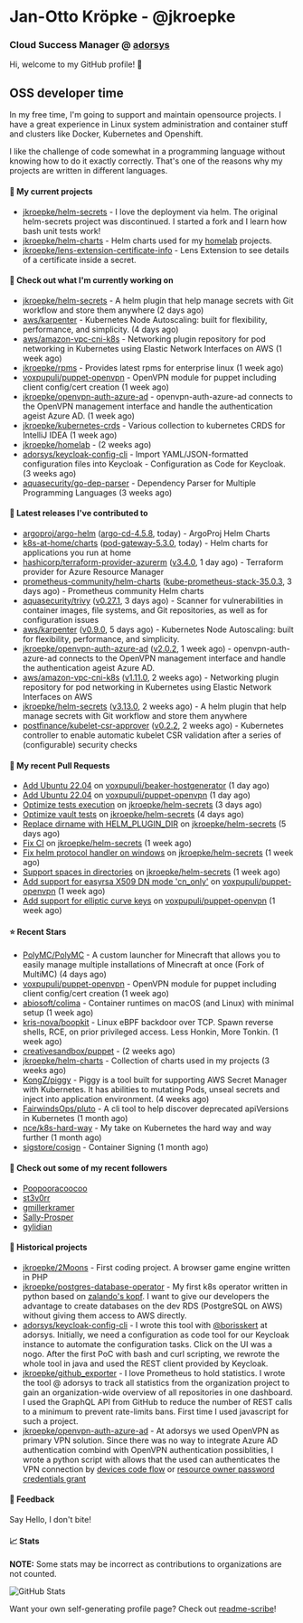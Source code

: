 # Jan-Otto Kröpke - @jkroepke
### Cloud Success Manager @ [adorsys](https://github.com/adorsys)

Hi, welcome to my GitHub profile! 👋

## OSS developer time
In my free time, I'm going to support and maintain opensource projects. I have a great experience in Linux system administration and container stuff and clusters like Docker, Kubernetes and Openshift.

I like the challenge of code somewhat in a programming language without knowing how to do it exactly correctly. That's one of the reasons why my projects are written in different languages.

#### 🌱 My current projects
- [jkroepke/helm-secrets](https://github.com/jkroepke/helm-secrets) - I love the deployment via helm. The original helm-secrets project was discontinued. I started a fork and I learn how bash unit tests work!
- [jkroepke/helm-charts](https://github.com/jkroepke/helm-charts) - Helm charts used for my [homelab](https://github.com/jkroepke/homelab) projects.
- [jkroepke/lens-extension-certificate-info](https://github.com/jkroepke/lens-extension-certificate-info) - Lens Extension to see details of a certificate inside a secret.

#### 👷 Check out what I'm currently working on

- [jkroepke/helm-secrets](https://github.com/jkroepke/helm-secrets) - A helm plugin that help manage secrets with Git workflow and store them anywhere (2 days ago)
- [aws/karpenter](https://github.com/aws/karpenter) - Kubernetes Node Autoscaling: built for flexibility, performance, and simplicity. (4 days ago)
- [aws/amazon-vpc-cni-k8s](https://github.com/aws/amazon-vpc-cni-k8s) - Networking plugin repository for pod networking in Kubernetes using Elastic Network Interfaces on AWS (1 week ago)
- [jkroepke/rpms](https://github.com/jkroepke/rpms) - Provides latest rpms for enterprise linux (1 week ago)
- [voxpupuli/puppet-openvpn](https://github.com/voxpupuli/puppet-openvpn) - OpenVPN module for puppet including client config/cert creation (1 week ago)
- [jkroepke/openvpn-auth-azure-ad](https://github.com/jkroepke/openvpn-auth-azure-ad) - openvpn-auth-azure-ad connects to the OpenVPN management interface and handle the authentication ageist Azure AD. (1 week ago)
- [jkroepke/kubernetes-crds](https://github.com/jkroepke/kubernetes-crds) - Various collection to kubernetes CRDS for IntelliJ IDEA (1 week ago)
- [jkroepke/homelab](https://github.com/jkroepke/homelab) -  (2 weeks ago)
- [adorsys/keycloak-config-cli](https://github.com/adorsys/keycloak-config-cli) - Import YAML/JSON-formatted configuration files into Keycloak - Configuration as Code for Keycloak. (3 weeks ago)
- [aquasecurity/go-dep-parser](https://github.com/aquasecurity/go-dep-parser) - Dependency Parser for Multiple Programming Languages (3 weeks ago)

#### 🔭 Latest releases I've contributed to

- [argoproj/argo-helm](https://github.com/argoproj/argo-helm) ([argo-cd-4.5.8](https://github.com/argoproj/argo-helm/releases/tag/argo-cd-4.5.8), today) - ArgoProj Helm Charts
- [k8s-at-home/charts](https://github.com/k8s-at-home/charts) ([pod-gateway-5.3.0](https://github.com/k8s-at-home/charts/releases/tag/pod-gateway-5.3.0), today) - Helm charts for applications you run at home
- [hashicorp/terraform-provider-azurerm](https://github.com/hashicorp/terraform-provider-azurerm) ([v3.4.0](https://github.com/hashicorp/terraform-provider-azurerm/releases/tag/v3.4.0), 1 day ago) - Terraform provider for Azure Resource Manager
- [prometheus-community/helm-charts](https://github.com/prometheus-community/helm-charts) ([kube-prometheus-stack-35.0.3](https://github.com/prometheus-community/helm-charts/releases/tag/kube-prometheus-stack-35.0.3), 3 days ago) - Prometheus community Helm charts
- [aquasecurity/trivy](https://github.com/aquasecurity/trivy) ([v0.27.1](https://github.com/aquasecurity/trivy/releases/tag/v0.27.1), 3 days ago) - Scanner for vulnerabilities in container images, file systems, and Git repositories, as well as for configuration issues
- [aws/karpenter](https://github.com/aws/karpenter) ([v0.9.0](https://github.com/aws/karpenter/releases/tag/v0.9.0), 5 days ago) - Kubernetes Node Autoscaling: built for flexibility, performance, and simplicity.
- [jkroepke/openvpn-auth-azure-ad](https://github.com/jkroepke/openvpn-auth-azure-ad) ([v2.0.2](https://github.com/jkroepke/openvpn-auth-azure-ad/releases/tag/v2.0.2), 1 week ago) - openvpn-auth-azure-ad connects to the OpenVPN management interface and handle the authentication ageist Azure AD.
- [aws/amazon-vpc-cni-k8s](https://github.com/aws/amazon-vpc-cni-k8s) ([v1.11.0](https://github.com/aws/amazon-vpc-cni-k8s/releases/tag/v1.11.0), 2 weeks ago) - Networking plugin repository for pod networking in Kubernetes using Elastic Network Interfaces on AWS
- [jkroepke/helm-secrets](https://github.com/jkroepke/helm-secrets) ([v3.13.0](https://github.com/jkroepke/helm-secrets/releases/tag/v3.13.0), 2 weeks ago) - A helm plugin that help manage secrets with Git workflow and store them anywhere
- [postfinance/kubelet-csr-approver](https://github.com/postfinance/kubelet-csr-approver) ([v0.2.2](https://github.com/postfinance/kubelet-csr-approver/releases/tag/v0.2.2), 2 weeks ago) - Kubernetes controller to enable automatic kubelet CSR validation after a series of (configurable) security checks

#### 🔨 My recent Pull Requests

- [Add Ubuntu 22.04](https://github.com/voxpupuli/beaker-hostgenerator/pull/248) on [voxpupuli/beaker-hostgenerator](https://github.com/voxpupuli/beaker-hostgenerator) (1 day ago)
- [Add Ubuntu 22.04](https://github.com/voxpupuli/puppet-openvpn/pull/435) on [voxpupuli/puppet-openvpn](https://github.com/voxpupuli/puppet-openvpn) (1 day ago)
- [Optimize tests execution](https://github.com/jkroepke/helm-secrets/pull/221) on [jkroepke/helm-secrets](https://github.com/jkroepke/helm-secrets) (3 days ago)
- [Optimize vault tests](https://github.com/jkroepke/helm-secrets/pull/220) on [jkroepke/helm-secrets](https://github.com/jkroepke/helm-secrets) (4 days ago)
- [Replace dirname with HELM_PLUGIN_DIR](https://github.com/jkroepke/helm-secrets/pull/219) on [jkroepke/helm-secrets](https://github.com/jkroepke/helm-secrets) (5 days ago)
- [Fix CI](https://github.com/jkroepke/helm-secrets/pull/218) on [jkroepke/helm-secrets](https://github.com/jkroepke/helm-secrets) (1 week ago)
- [Fix helm protocol handler on windows](https://github.com/jkroepke/helm-secrets/pull/217) on [jkroepke/helm-secrets](https://github.com/jkroepke/helm-secrets) (1 week ago)
- [Support spaces in directories](https://github.com/jkroepke/helm-secrets/pull/216) on [jkroepke/helm-secrets](https://github.com/jkroepke/helm-secrets) (1 week ago)
- [Add support for easyrsa X509 DN mode &#39;cn_only&#39;](https://github.com/voxpupuli/puppet-openvpn/pull/432) on [voxpupuli/puppet-openvpn](https://github.com/voxpupuli/puppet-openvpn) (1 week ago)
- [Add support for elliptic curve keys](https://github.com/voxpupuli/puppet-openvpn/pull/431) on [voxpupuli/puppet-openvpn](https://github.com/voxpupuli/puppet-openvpn) (1 week ago)

#### ⭐ Recent Stars

- [PolyMC/PolyMC](https://github.com/PolyMC/PolyMC) - A custom launcher for Minecraft that allows you to easily manage multiple installations of Minecraft at once (Fork of MultiMC) (4 days ago)
- [voxpupuli/puppet-openvpn](https://github.com/voxpupuli/puppet-openvpn) - OpenVPN module for puppet including client config/cert creation (1 week ago)
- [abiosoft/colima](https://github.com/abiosoft/colima) - Container runtimes on macOS (and Linux) with minimal setup (1 week ago)
- [kris-nova/boopkit](https://github.com/kris-nova/boopkit) - Linux eBPF backdoor over TCP. Spawn reverse shells, RCE, on prior privileged access. Less Honkin, More Tonkin. (1 week ago)
- [creativesandbox/puppet](https://github.com/creativesandbox/puppet) -  (2 weeks ago)
- [jkroepke/helm-charts](https://github.com/jkroepke/helm-charts) - Collection of charts used in my projects (3 weeks ago)
- [KongZ/piggy](https://github.com/KongZ/piggy) - Piggy is a tool built for supporting AWS Secret Manager with Kubernetes. It has abilities to mutating Pods, unseal secrets and inject into application environment. (4 weeks ago)
- [FairwindsOps/pluto](https://github.com/FairwindsOps/pluto) - A cli tool to help discover deprecated apiVersions in Kubernetes (1 month ago)
- [nce/k8s-hard-way](https://github.com/nce/k8s-hard-way) - My take on Kubernetes the hard way and way further (1 month ago)
- [sigstore/cosign](https://github.com/sigstore/cosign) - Container Signing (1 month ago)

#### 👯 Check out some of my recent followers

- [Poopooracoocoo](https://github.com/Poopooracoocoo)
- [st3v0rr](https://github.com/st3v0rr)
- [gmillerkramer](https://github.com/gmillerkramer)
- [Sally-Prosper](https://github.com/Sally-Prosper)
- [gylidian](https://github.com/gylidian)

#### 📜 Historical projects
- [jkroepke/2Moons](https://github.com/jkroepke/2Moons) - First coding project. A browser game engine written in PHP
- [jkroepke/postgres-database-operator](https://github.com/jkroepke/postgres-database-operator) - My first k8s operator written in python based on [zalando's kopf](https://github.com/zalando-incubator/kopf). I want to give our developers the advantage to create databases on the dev RDS (PostgreSQL on AWS) without giving them access to AWS directly.
- [adorsys/keycloak-config-cli](https://github.com/adorsys/keycloak-config-cli) - I wrote this tool with [@borisskert](https://github.com/borisskert) at adorsys. Initially, we need a configuration as code tool for our Keycloak instance to automate the configuration tasks. Click on the UI was a nogo. After the first PoC with bash and curl scripting, we rewrote the whole tool in java and used the REST client provided by Keycloak.
- [jkroepke/github_exporter](https://github.com/jkroepke/github_exporter) - I love Prometheus to hold statistics. I wrote the tool @ adorsys to track all statistics from the organization project to gain an organization-wide overview of all repositories in one dashboard. I used the GraphQL API from GitHub to reduce the number of REST calls to a minimum to prevent rate-limits bans. First time I used javascript for such a project.
- [jkroepke/openvpn-auth-azure-ad](https://github.com/jkroepke/openvpn-auth-azure-ad) - At adorsys we used OpenVPN as primary VPN solution. Since there was no way to integrate Azure AD authentication combind with OpenVPN authentication possiblities, I wrote a python script with allows that the used can authenticates the VPN connection by [devices code flow](https://docs.microsoft.com/en-us/azure/active-directory/develop/v2-oauth2-device-code) or [resource owner password credentials grant](https://docs.microsoft.com/en-us/azure/active-directory/develop/v2-oauth-ropc)

#### 💬 Feedback

Say Hello, I don't bite!

#### 📈 Stats

**NOTE:** Some stats may be incorrect as contributions to organizations
are not counted.

![GitHub Stats](https://github-readme-stats.vercel.app/api?username=jkroepke&count_private=false&theme=tokyonight&show_icons=true)

Want your own self-generating profile page? Check out [readme-scribe](https://github.com/muesli/readme-scribe)!

